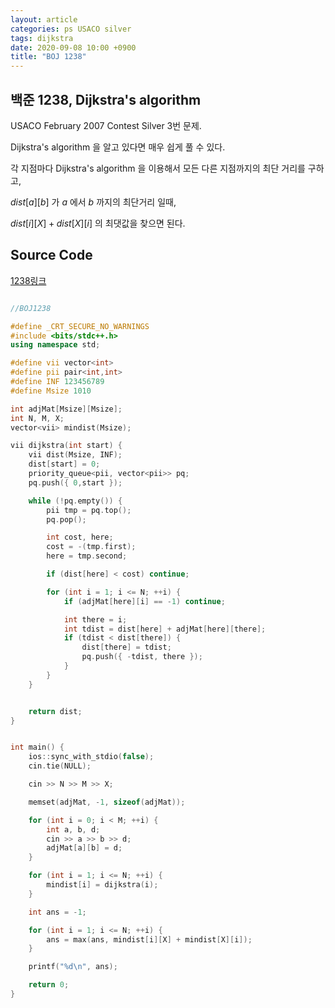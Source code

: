 ```yaml
---
layout: article
categories: ps USACO silver
tags: dijkstra
date: 2020-09-08 10:00 +0900
title: "BOJ 1238"
---
```


## 백준 1238, Dijkstra's algorithm

USACO February 2007 Contest Silver 3번 문제.

Dijkstra's algorithm 을 알고 있다면 매우 쉽게 풀 수 있다.

각 지점마다 Dijkstra's algorithm 을 이용해서 모든 다른 지점까지의 최단 거리를 구하고,

$dist[a][b]$ 가 $a$ 에서 $b$ 까지의 최단거리 일때,

$dist[i][X] + dist[X][i]$ 의 최댓값을 찾으면 된다.

## Source Code

[1238링크](https://www.acmicpc.net/problem/1238) 

```cpp

//BOJ1238

#define _CRT_SECURE_NO_WARNINGS
#include <bits/stdc++.h>
using namespace std;

#define vii vector<int> 
#define pii pair<int,int>
#define INF 123456789
#define Msize 1010

int adjMat[Msize][Msize];
int N, M, X;
vector<vii> mindist(Msize);

vii dijkstra(int start) {
	vii dist(Msize, INF);
	dist[start] = 0;
	priority_queue<pii, vector<pii>> pq;
	pq.push({ 0,start });

	while (!pq.empty()) {
		pii tmp = pq.top();
		pq.pop();

		int cost, here;
		cost = -(tmp.first);
		here = tmp.second;

		if (dist[here] < cost) continue;

		for (int i = 1; i <= N; ++i) {
			if (adjMat[here][i] == -1) continue;

			int there = i;
			int tdist = dist[here] + adjMat[here][there];
			if (tdist < dist[there]) {
				dist[there] = tdist;
				pq.push({ -tdist, there });
			}
		}
	}


	return dist;
}


int main() {
	ios::sync_with_stdio(false);
	cin.tie(NULL);

	cin >> N >> M >> X;

	memset(adjMat, -1, sizeof(adjMat));

	for (int i = 0; i < M; ++i) {
		int a, b, d;
		cin >> a >> b >> d;
		adjMat[a][b] = d;
	}

	for (int i = 1; i <= N; ++i) {
		mindist[i] = dijkstra(i);
	}

	int ans = -1;

	for (int i = 1; i <= N; ++i) {
		ans = max(ans, mindist[i][X] + mindist[X][i]);
	}

	printf("%d\n", ans);

	return 0;
}

```